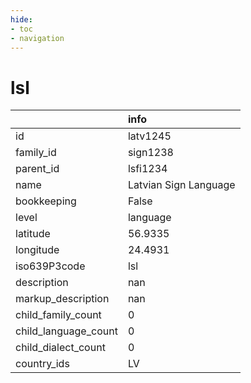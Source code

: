 ```yaml
---
hide:
- toc
- navigation
---
```

# lsl
|                      | info                  |
|:---------------------|:----------------------|
| id                   | latv1245              |
| family_id            | sign1238              |
| parent_id            | lsfi1234              |
| name                 | Latvian Sign Language |
| bookkeeping          | False                 |
| level                | language              |
| latitude             | 56.9335               |
| longitude            | 24.4931               |
| iso639P3code         | lsl                   |
| description          | nan                   |
| markup_description   | nan                   |
| child_family_count   | 0                     |
| child_language_count | 0                     |
| child_dialect_count  | 0                     |
| country_ids          | LV                    |